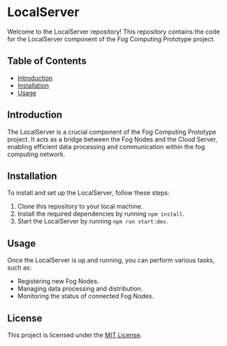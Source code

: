 # LocalServer

Welcome to the LocalServer repository! This repository contains the code for the LocalServer component of the Fog Computing Prototype project.

## Table of Contents

- [Introduction](#introduction)
- [Installation](#installation)
- [Usage](#usage)

## Introduction

The LocalServer is a crucial component of the Fog Computing Prototype project. It acts as a bridge between the Fog Nodes and the Cloud Server, enabling efficient data processing and communication within the fog computing network.

## Installation

To install and set up the LocalServer, follow these steps:

1. Clone this repository to your local machine.
2. Install the required dependencies by running `npm install`.
3. Start the LocalServer by running `npm run start:dev`.

## Usage

Once the LocalServer is up and running, you can perform various tasks, such as:

- Registering new Fog Nodes.
- Managing data processing and distribution.
- Monitoring the status of connected Fog Nodes.

## License

This project is licensed under the [MIT License](./LICENSE).
